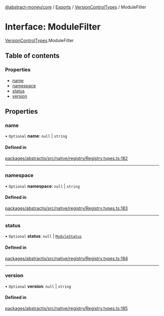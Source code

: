 [@abstract-money/core](../README.md) / [Exports](../modules.md) / [VersionControlTypes](../modules/VersionControlTypes.md) / ModuleFilter

# Interface: ModuleFilter

[VersionControlTypes](../modules/VersionControlTypes.md).ModuleFilter

## Table of contents

### Properties

- [name](VersionControlTypes.ModuleFilter.md#name)
- [namespace](VersionControlTypes.ModuleFilter.md#namespace)
- [status](VersionControlTypes.ModuleFilter.md#status)
- [version](VersionControlTypes.ModuleFilter.md#version)

## Properties

### name

• `Optional` **name**: ``null`` \| `string`

#### Defined in

[packages/abstractjs/src/native/registry/Registry.types.ts:182](https://github.com/AbstractSDK/frontend/blob/07410073/packages/abstractjs/src/native/registry/Registry.types.ts#L182)

___

### namespace

• `Optional` **namespace**: ``null`` \| `string`

#### Defined in

[packages/abstractjs/src/native/registry/Registry.types.ts:183](https://github.com/AbstractSDK/frontend/blob/07410073/packages/abstractjs/src/native/registry/Registry.types.ts#L183)

___

### status

• `Optional` **status**: ``null`` \| [`ModuleStatus`](../modules/VersionControlTypes.md#modulestatus)

#### Defined in

[packages/abstractjs/src/native/registry/Registry.types.ts:184](https://github.com/AbstractSDK/frontend/blob/07410073/packages/abstractjs/src/native/registry/Registry.types.ts#L184)

___

### version

• `Optional` **version**: ``null`` \| `string`

#### Defined in

[packages/abstractjs/src/native/registry/Registry.types.ts:185](https://github.com/AbstractSDK/frontend/blob/07410073/packages/abstractjs/src/native/registry/Registry.types.ts#L185)
